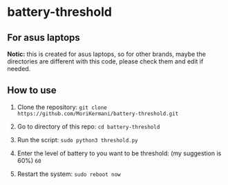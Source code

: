 # battery-threshold


## For asus laptops

**Notic:** this is created for asus laptops, so for other brands, maybe the
directories are different with this code, please check them and edit if needed.


## How to use

1. Clone the repository:
`git clone https://github.com/MoriKermani/battery-threshold.git`

2. Go to directory of this repo:
`cd battery-threshold`

3. Run the script:
`sudo python3 threshold.py`

4. Enter the level of battery to you want to be threshold: (my suggestion is
   60%)
`60`

5. Restart the system:
`sudo reboot now`
